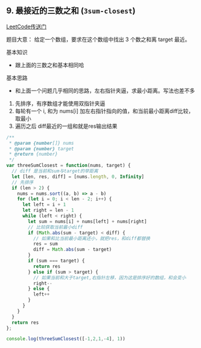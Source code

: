 ## 9. 最接近的三数之和 (`3sum-closest`)
[LeetCode传送门](https://leetcode-cn.com/problems/3sum-closest/)

题目大意：
给定一个数组，要求在这个数组中找出 3 个数之和离 target 最近。

基本知识
* 跟上面的三数之和基本相同哈

基本思路
* 和上面一个问题几乎相同的思路，左右指针夹逼，求最小距离。写法也差不多

1. 先排序，有序数组才能使用双指针夹逼
2. 每轮有一个 i, 和为 nums[i] 加左右指针指向的值，和当前最小距离diff比较，取最小
3. 遍历之后 diff最近的一组和就是res输出结果

```JavaScript
/**
 * @param {number[]} nums
 * @param {number} target
 * @return {number}
 */
var threeSumClosest = function(nums, target) {
  // diff 是当前和sum与target的举距离
  let [len, res, diff] = [nums.length, 0, Infinity]
  // 先排序
  if (len > 2) {
    nums = nums.sort((a, b) => a - b)
    for (let i = 0; i < len - 2; i++) {
      let left = i + 1
      let right = len - 1
      while (left < right) {
        let sum = nums[i] + nums[left] + nums[right]
        // 比较获取当前最小diff
        if (Math.abs(sum - target) < diff) {
          // 如果和比当前最小距离还小，就把res，和diff都替换
          res = sum
          diff = Math.abs(sum - target)
        }
        if (sum === target) {
          return res
        } else if (sum > target) {
          // 如果当前和大于target,右指针左移，因为这是排序好的数组，和会变小
          right--
        } else {
          left++
        }
      }
    }
  }
  return res
};

console.log(threeSumClosest([-1,2,1,-4], 1))

```